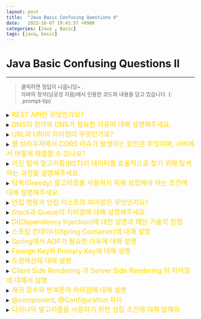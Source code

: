 ```yaml
---
layout: post
title:  "Java Basic Confusing Questions Ⅱ"
date:   2022-10-07 19:41:57 +0900
categories: [Java , Basic]
tags: [java, basic]
---
```


# Java Basic Confusing Questions Ⅱ
---
> 클릭하면 정답이 나옵니당~  
> 자바의 정석(남궁성 지음)에서 인용한 코드와 내용을 담고 있습니다.
{: .prompt-tip}


<details>
<summary><span style="color: gold"><font size ="+1"> REST API란 무엇인가요?	</font></span></summary>
<div markdown="1">
`기본형` 변수의 실제 데이터를 저장  
`참조형` 주소값의 데이터를 저장한다.  
>자바는 C와 다르게 참조형 변수끼리 연산이 안된다.
{: .prompt-warning}

</div>
</details>

<details>
<summary>
<span style="color: gold"><font size ="+1"> DNS의 정의와 DNS가 필요한 이유에 대해 설명해주세요.		 </font></span></summary>
<div markdown="1">


</div>
</details>

								
<details>
<summary>
<span style="color: gold"><font size ="+1"> URL과 URI의 차이점이 무엇인가요?	</font></span></summary>
<div markdown="1">


</div>
</details>

<details>
<summary>
<span style="color: gold"><font size ="+1"> 웹 브라우저에서 CORS 이슈가 발생하는 원인은 무엇이며, 서버에서 어떻게 해결할 수 있나요? </font></span></summary>
<div markdown="1">


</div>
</details>
								

<details>
<summary>
<span style="color: gold"><font size ="+1"> 이진 탐색 알고리즘(BST)이 데이터를 효율적으로 찾기 위해 탐색하는 과정을 설명해주세요.	 </font></span></summary>
<div markdown="1">


</div>
</details>								
								

<details>
<summary>
<span style="color: gold"><font size ="+1"> 탐욕(Greedy) 알고리즘을 사용하기 위해 성립해야 하는 조건에 대해 설명해주세요. </font></span></summary>
<div markdown="1">


</div>
</details>										



<details>
<summary>
<span style="color: gold"><font size ="+1"> 인접 행렬과 인접 리스트의 차이점은 무엇인가요?		 </font></span></summary>
<div markdown="1">


</div>
</details>		

								

<details>
<summary>
<span style="color: gold"><font size ="+1"> Stack과 Queue의 차이점에 대해 설명해주세요.	</font></span></summary>
<div markdown="1">


</div>
</details>										

<details>
<summary>
<span style="color: gold"><font size ="+1"> DI(Dependency Injection)에 대한 설명과 해당 기술의 장점	 </font></span></summary>
<div markdown="1">


</div>
</details>										

<details>
<summary>
<span style="color: gold"><font size ="+1"> 스프링 컨테이너(Spring Container)에 대해 설명 </font></span></summary>
<div markdown="1">


</div>
</details>		
									


</div>
</details>										

<details>
<summary>
<span style="color: gold"><font size ="+1"> Spring에서 AOP가 필요한 이유에 대해 설명 </font></span></summary>
<div markdown="1">


</div>
</details>		
									


</div>
</details>										

<details>
<summary>
<span style="color: gold"><font size ="+1">Foreign Key와 Primary Key에 대해 설명</font></span></summary>
<div markdown="1">


</div>
</details>		
									

        
<details>
<summary>
<span style="color: gold"><font size ="+1">트랜잭션에 대해 설명</font></span></summary>
<div markdown="1">


</div>
</details>		
									


        
<details>
<summary>
<span style="color: gold"><font size ="+1">Client Side Rendering 과 Server Side Rendering 의 차이점에 대해서 설명</font></span></summary>
<div markdown="1">


</div>
</details>		

   
<details>
<summary>
<span style="color: gold"><font size ="+1">재귀 함수와 반복문의 차이점에 대해 설명</font></span></summary>
<div markdown="1">


</div>
</details>		
   
<details>
<summary>
<span style="color: gold"><font size ="+1">@component, @Configuration 차이	</font></span></summary>
<div markdown="1">


</div>
</details>		
	   								
<details>
<summary>
<span style="color: gold"><font size ="+1">다이나믹 알고리즘을 사용하기 위한 성립 조건에 대해 말해줘	</font></span></summary>
<div markdown="1">


</div>
</details>		
